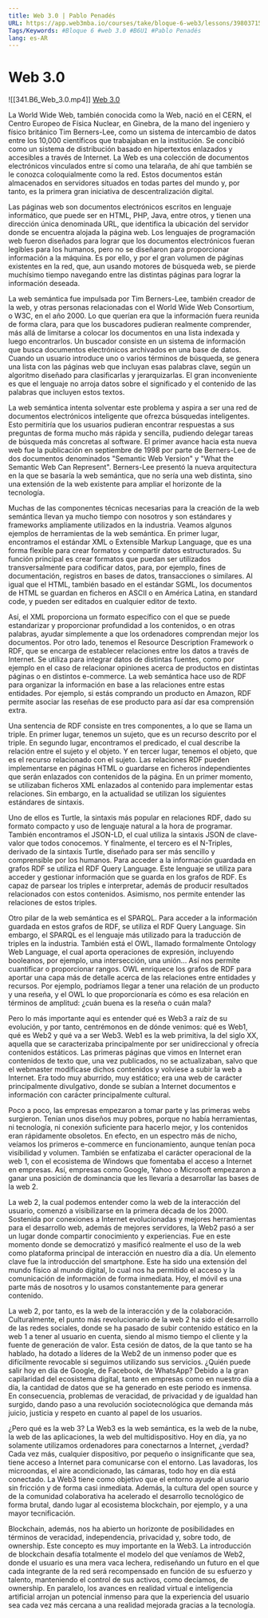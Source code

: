 ```yaml
---
title: Web 3.0 | Pablo Penadés
URL: https://app.web3mba.io/courses/take/bloque-6-web3/lessons/39803715-u1-web-3-0-pablo-penades
Tags/Keywords: #Bloque 6 #web 3.0 #B6U1 #Pablo Penadés
lang: es-AR
---
```

# Web 3.0
![[341.B6_Web_3.0.mp4]]
[Web 3.0](https://app.web3mba.io?wvideo=394dk6yhwa)

La World Wide Web, también conocida como la Web, nació en el CERN, el Centro Europeo de Física Nuclear, en Ginebra, de la mano del ingeniero y físico británico Tim Berners-Lee, como un sistema de intercambio de datos entre los 10,000 científicos que trabajaban en la institución. Se concibió como un sistema de distribución basado en hipertextos enlazados y accesibles a través de Internet. La Web es una colección de documentos electrónicos vinculados entre sí como una telaraña, de ahí que también se le conozca coloquialmente como la red. Estos documentos están almacenados en servidores situados en todas partes del mundo y, por tanto, es la primera gran iniciativa de descentralización digital.

Las páginas web son documentos electrónicos escritos en lenguaje informático, que puede ser en HTML, PHP, Java, entre otros, y tienen una dirección única denominada URL, que identifica la ubicación del servidor donde se encuentra alojada la página web. Los lenguajes de programación web fueron diseñados para lograr que los documentos electrónicos fueran legibles para los humanos, pero no se diseñaron para proporcionar información a la máquina. Es por ello, y por el gran volumen de páginas existentes en la red, que, aun usando motores de búsqueda web, se pierde muchísimo tiempo navegando entre las distintas páginas para lograr la información deseada.

La web semántica fue impulsada por Tim Berners-Lee, también creador de la web, y otras personas relacionadas con el World Wide Web Consortium, o W3C, en el año 2000. Lo que querían era que la información fuera reunida de forma clara, para que los buscadores pudieran realmente comprender, más allá de limitarse a colocar los documentos en una lista indexada y luego encontrarlos. Un buscador consiste en un sistema de información que busca documentos electrónicos archivados en una base de datos. Cuando un usuario introduce uno o varios términos de búsqueda, se genera una lista con las páginas web que incluyan esas palabras clave, según un algoritmo diseñado para clasificarlas y jerarquizarlas. El gran inconveniente es que el lenguaje no arroja datos sobre el significado y el contenido de las palabras que incluyen estos textos.

La web semántica intenta solventar este problema y aspira a ser una red de documentos electrónicos inteligente que ofrezca búsquedas inteligentes. Esto permitiría que los usuarios pudieran encontrar respuestas a sus preguntas de forma mucho más rápida y sencilla, pudiendo delegar tareas de búsqueda más concretas al software. El primer avance hacia esta nueva web fue la publicación en septiembre de 1998 por parte de Berners-Lee de dos documentos denominados "Semantic Web Version" y "What the Semantic Web Can Represent". Berners-Lee presentó la nueva arquitectura en la que se basaría la web semántica, que no sería una web distinta, sino una extensión de la web existente para ampliar el horizonte de la tecnología.

Muchas de las componentes técnicas necesarias para la creación de la web semántica llevan ya mucho tiempo con nosotros y son estándares y frameworks ampliamente utilizados en la industria. Veamos algunos ejemplos de herramientas de la web semántica. En primer lugar, encontramos el estándar XML o Extensible Markup Language, que es una forma flexible para crear formatos y compartir datos estructurados. Su función principal es crear formatos que puedan ser utilizados transversalmente para codificar datos, para, por ejemplo, fines de documentación, registros en bases de datos, transacciones o similares. Al igual que el HTML, también basado en el estándar SGML, los documentos de HTML se guardan en ficheros en ASCII o en América Latina, en standard code, y pueden ser editados en cualquier editor de texto.

Así, el XML proporciona un formato específico con el que se puede estandarizar y proporcionar profundidad a los contenidos, o en otras palabras, ayudar simplemente a que los ordenadores comprendan mejor los documentos. Por otro lado, tenemos el Resource Description Framework o RDF, que se encarga de establecer relaciones entre los datos a través de Internet. Se utiliza para integrar datos de distintas fuentes, como por ejemplo en el caso de relacionar opiniones acerca de productos en distintas páginas o en distintos e-commerce. La web semántica hace uso de RDF para organizar la información en base a las relaciones entre estas entidades. Por ejemplo, si estás comprando un producto en Amazon, RDF permite asociar las reseñas de ese producto para así dar esa comprensión extra.

Una sentencia de RDF consiste en tres componentes, a lo que se llama un triple. En primer lugar, tenemos un sujeto, que es un recurso descrito por el triple. En segundo lugar, encontramos el predicado, el cual describe la relación entre el sujeto y el objeto. Y en tercer lugar, tenemos el objeto, que es el recurso relacionado con el sujeto. Las relaciones RDF pueden implementarse en páginas HTML o guardarse en ficheros independientes que serán enlazados con contenidos de la página. En un primer momento, se utilizaban ficheros XML enlazados al contenido para implementar estas relaciones. Sin embargo, en la actualidad se utilizan los siguientes estándares de sintaxis.

Uno de ellos es Turtle, la sintaxis más popular en relaciones RDF, dado su formato compacto y uso de lenguaje natural a la hora de programar. También encontramos el JSON-LD, el cual utiliza la sintaxis JSON de clave-valor que todos conocemos. Y finalmente, el tercero es el N-Triples, derivado de la sintaxis Turtle, diseñado para ser más sencillo y comprensible por los humanos. Para acceder a la información guardada en grafos RDF se utiliza el RDF Query Language. Este lenguaje se utiliza para acceder y gestionar información que se guarda en los grafos de RDF. Es capaz de parsear los triples e interpretar, además de producir resultados relacionados con estos contenidos. Asimismo, nos permite entender las relaciones de estos triples.

Otro pilar de la web semántica es el SPARQL. Para acceder a la información guardada en estos grafos de RDF, se utiliza el RDF Query Language. Sin embargo, el SPARQL es el lenguaje más utilizado para la traducción de triples en la industria. También está el OWL, llamado formalmente Ontology Web Language, el cual aporta operaciones de expresión, incluyendo booleanos, por ejemplo, una intersección, una unión... Así nos permite cuantificar o proporcionar rangos. OWL enriquece los grafos de RDF para aportar una capa más de detalle acerca de las relaciones entre entidades y recursos. Por ejemplo, podríamos llegar a tener una relación de un producto y una reseña, y el OWL lo que proporcionaría es cómo es esa relación en términos de amplitud: ¿cuán buena es la reseña o cuán mala?

Pero lo más importante aquí es entender qué es Web3 a raíz de su evolución, y por tanto, centrémonos en de dónde venimos: qué es Web1, qué es Web2 y qué va a ser Web3. Web1 es la web primitiva, la del siglo XX, aquella que se caracterizaba principalmente por ser unidireccional y ofrecía contenidos estáticos. Las primeras páginas que vimos en Internet eran contenidos de texto que, una vez publicados, no se actualizaban, salvo que el webmaster modificase dichos contenidos y volviese a subir la web a Internet. Era todo muy aburrido, muy estático; era una web de carácter principalmente divulgativo, donde se subían a Internet documentos e información con carácter principalmente cultural.

Poco a poco, las empresas empezaron a tomar parte y las primeras webs surgieron. Tenían unos diseños muy pobres, porque no había herramientas, ni tecnología, ni conexión suficiente para hacerlo mejor, y los contenidos eran rápidamente obsoletos. En efecto, en un espectro más de nicho, veíamos los primeros e-commerce en funcionamiento, aunque tenían poca visibilidad y volumen. También se enfatizaba el carácter operacional de la web 1, con el ecosistema de Windows que fomentaba el acceso a Internet en empresas. Así, empresas como Google, Yahoo o Microsoft empezaron a ganar una posición de dominancia que les llevaría a desarrollar las bases de la web 2.

La web 2, la cual podemos entender como la web de la interacción del usuario, comenzó a visibilizarse en la primera década de los 2000. Sostenida por conexiones a Internet evolucionadas y mejores herramientas para el desarrollo web, además de mejores servidores, la Web2 pasó a ser un lugar donde compartir conocimiento y experiencias. Fue en este momento donde se democratizó y masificó realmente el uso de la web como plataforma principal de interacción en nuestro día a día. Un elemento clave fue la introducción del smartphone. Este ha sido una extensión del mundo físico al mundo digital, lo cual nos ha permitido el acceso y la comunicación de información de forma inmediata. Hoy, el móvil es una parte más de nosotros y lo usamos constantemente para generar contenido.

La web 2, por tanto, es la web de la interacción y de la colaboración. Culturalmente, el punto más revolucionario de la web 2 ha sido el desarrollo de las redes sociales, donde se ha pasado de subir contenido estático en la web 1 a tener al usuario en cuenta, siendo al mismo tiempo el cliente y la fuente de generación de valor. Esta cesión de datos, de la que tanto se ha hablado, ha dotado a líderes de la Web2 de un inmenso poder que es difícilmente revocable si seguimos utilizando sus servicios. ¿Quién puede salir hoy en día de Google, de Facebook, de WhatsApp? Debido a la gran capilaridad del ecosistema digital, tanto en empresas como en nuestro día a día, la cantidad de datos que se ha generado en este periodo es inmensa. En consecuencia, problemas de veracidad, de privacidad y de igualdad han surgido, dando paso a una revolución sociotecnológica que demanda más juicio, justicia y respeto en cuanto al papel de los usuarios.

¿Pero qué es la web 3? La Web3 es la web semántica, es la web de la nube, la web de las aplicaciones, la web del multidispositivo. Hoy en día, ya no solamente utilizamos ordenadores para conectarnos a Internet, ¿verdad? Cada vez más, cualquier dispositivo, por pequeño o insignificante que sea, tiene acceso a Internet para comunicarse con el entorno. Las lavadoras, los microondas, el aire acondicionado, las cámaras, todo hoy en día está conectado. La Web3 tiene como objetivo que el entorno ayude al usuario sin fricción y de forma casi inmediata. Además, la cultura del open source y de la comunidad colaborativa ha acelerado el desarrollo tecnológico de forma brutal, dando lugar al ecosistema blockchain, por ejemplo, y a una mayor tecnificación.

Blockchain, además, nos ha abierto un horizonte de posibilidades en términos de veracidad, independencia, privacidad y, sobre todo, de ownership. Este concepto es muy importante en la Web3. La introducción de blockchain desafía totalmente el modelo del que veníamos de Web2, donde el usuario es una mera vaca lechera, rediseñando un futuro en el que cada integrante de la red será recompensado en función de su esfuerzo y talento, manteniendo el control de sus activos, como decíamos, de ownership. En paralelo, los avances en realidad virtual e inteligencia artificial arrojan un potencial inmenso para que la experiencia del usuario sea cada vez más cercana a una realidad mejorada gracias a la tecnología.